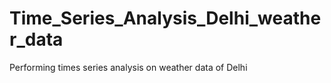 # Time_Series_Analysis_Delhi_weather_data
Performing times series analysis on weather data of Delhi
